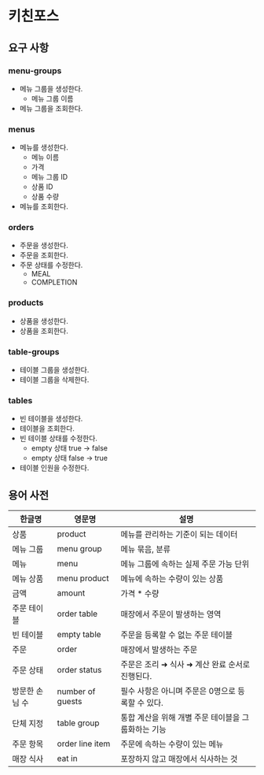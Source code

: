 # 키친포스

## 요구 사항

### menu-groups
- 메뉴 그룹을 생성한다.
  - 메뉴 그룹 이름
- 메뉴 그룹을 조회한다.

### menus
- 메뉴를 생성한다.
  - 메뉴 이름
  - 가격
  - 메뉴 그룹 ID
  - 상품 ID
  - 상품 수량
- 메뉴를 조회한다.

### orders
- 주문을 생성한다.
- 주문을 조회한다.
- 주문 상태를 수정한다.
  - MEAL
  - COMPLETION

### products
- 상품을 생성한다.
- 상품을 조회한다.

### table-groups
- 테이블 그룹을 생성한다.
- 테이블 그룹을 삭제한다.

### tables
- 빈 테이블을 생성한다.
- 테이블을 조회한다.
- 빈 테이블 상태를 수정한다.
  - empty 상태 true -> false 
  - empty 상태 false -> true
- 테이블 인원을 수정한다.

## 용어 사전

| 한글명 | 영문명 | 설명 |
| --- | --- | --- |
| 상품 | product | 메뉴를 관리하는 기준이 되는 데이터 |
| 메뉴 그룹 | menu group | 메뉴 묶음, 분류 |
| 메뉴 | menu | 메뉴 그룹에 속하는 실제 주문 가능 단위 |
| 메뉴 상품 | menu product | 메뉴에 속하는 수량이 있는 상품 |
| 금액 | amount | 가격 * 수량 |
| 주문 테이블 | order table | 매장에서 주문이 발생하는 영역 |
| 빈 테이블 | empty table | 주문을 등록할 수 없는 주문 테이블 |
| 주문 | order | 매장에서 발생하는 주문 |
| 주문 상태 | order status | 주문은 조리 ➜ 식사 ➜ 계산 완료 순서로 진행된다. |
| 방문한 손님 수 | number of guests | 필수 사항은 아니며 주문은 0명으로 등록할 수 있다. |
| 단체 지정 | table group | 통합 계산을 위해 개별 주문 테이블을 그룹화하는 기능 |
| 주문 항목 | order line item | 주문에 속하는 수량이 있는 메뉴 |
| 매장 식사 | eat in | 포장하지 않고 매장에서 식사하는 것 |
